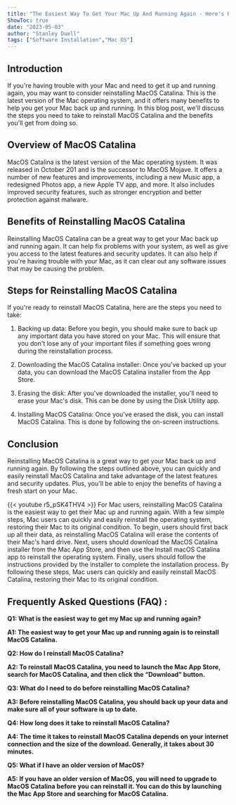 ```yaml
---
title: "The Easiest Way To Get Your Mac Up And Running Again - Here's How To Reinstall MacOS Catalina!"
ShowToc: true 
date: "2023-05-03"
author: "Stanley Duell" 
tags: ["Software Installation","Mac OS"]
---
```

## Introduction

If you're having trouble with your Mac and need to get it up and running again, you may want to consider reinstalling MacOS Catalina. This is the latest version of the Mac operating system, and it offers many benefits to help you get your Mac back up and running. In this blog post, we'll discuss the steps you need to take to reinstall MacOS Catalina and the benefits you'll get from doing so. 

## Overview of MacOS Catalina 

MacOS Catalina is the latest version of the Mac operating system. It was released in October 201 and is the successor to MacOS Mojave. It offers a number of new features and improvements, including a new Music app, a redesigned Photos app, a new Apple TV app, and more. It also includes improved security features, such as stronger encryption and better protection against malware. 

## Benefits of Reinstalling MacOS Catalina 

Reinstalling MacOS Catalina can be a great way to get your Mac back up and running again. It can help fix problems with your system, as well as give you access to the latest features and security updates. It can also help if you're having trouble with your Mac, as it can clear out any software issues that may be causing the problem. 

## Steps for Reinstalling MacOS Catalina 

If you're ready to reinstall MacOS Catalina, here are the steps you need to take: 

1. Backing up data: Before you begin, you should make sure to back up any important data you have stored on your Mac. This will ensure that you don't lose any of your important files if something goes wrong during the reinstallation process. 

2. Downloading the MacOS Catalina installer: Once you've backed up your data, you can download the MacOS Catalina installer from the App Store.

3. Erasing the disk: After you've downloaded the installer, you'll need to erase your Mac's disk. This can be done by using the Disk Utility app. 

4. Installing MacOS Catalina: Once you've erased the disk, you can install MacOS Catalina. This is done by following the on-screen instructions. 

## Conclusion 

Reinstalling MacOS Catalina is a great way to get your Mac back up and running again. By following the steps outlined above, you can quickly and easily reinstall MacOS Catalina and take advantage of the latest features and security updates. Plus, you'll be able to enjoy the benefits of having a fresh start on your Mac.

{{< youtube r5_pSK4THV4 >}} 
For Mac users, reinstalling MacOS Catalina is the easiest way to get their Mac up and running again. With a few simple steps, Mac users can quickly and easily reinstall the operating system, restoring their Mac to its original condition. To begin, users should first back up all their data, as reinstalling MacOS Catalina will erase the contents of their Mac's hard drive. Next, users should download the MacOS Catalina installer from the Mac App Store, and then use the Install macOS Catalina app to reinstall the operating system. Finally, users should follow the instructions provided by the installer to complete the installation process. By following these steps, Mac users can quickly and easily reinstall MacOS Catalina, restoring their Mac to its original condition.

## Frequently Asked Questions (FAQ) :
**Q1: What is the easiest way to get my Mac up and running again?**

**A1: The easiest way to get your Mac up and running again is to reinstall MacOS Catalina.**

**Q2: How do I reinstall MacOS Catalina?**

**A2: To reinstall MacOS Catalina, you need to launch the Mac App Store, search for MacOS Catalina, and then click the “Download” button.**

**Q3: What do I need to do before reinstalling MacOS Catalina?**

**A3: Before reinstalling MacOS Catalina, you should back up your data and make sure all of your software is up to date.**

**Q4: How long does it take to reinstall MacOS Catalina?**

**A4: The time it takes to reinstall MacOS Catalina depends on your internet connection and the size of the download. Generally, it takes about 30 minutes.**

**Q5: What if I have an older version of MacOS?**

**A5: If you have an older version of MacOS, you will need to upgrade to MacOS Catalina before you can reinstall it. You can do this by launching the Mac App Store and searching for MacOS Catalina.**





